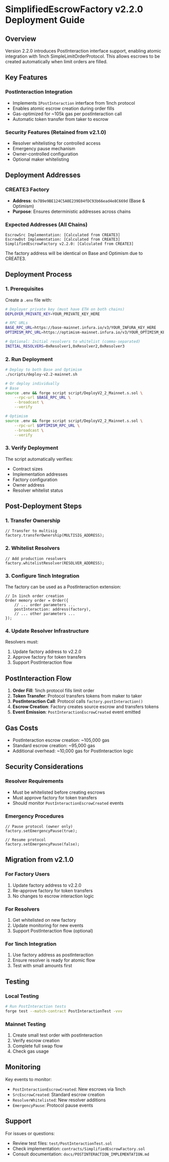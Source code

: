# SimplifiedEscrowFactory v2.2.0 Deployment Guide

## Overview

Version 2.2.0 introduces PostInteraction interface support, enabling atomic integration with 1inch SimpleLimitOrderProtocol. This allows escrows to be created automatically when limit orders are filled.

## Key Features

### PostInteraction Integration
- Implements `IPostInteraction` interface from 1inch protocol
- Enables atomic escrow creation during order fills
- Gas-optimized for ~105k gas per postInteraction call
- Automatic token transfer from taker to escrow

### Security Features (Retained from v2.1.0)
- Resolver whitelisting for controlled access
- Emergency pause mechanism
- Owner-controlled configuration
- Optional maker whitelisting

## Deployment Addresses

### CREATE3 Factory
- **Address**: `0x7B9e9BE124C5A0E239E04fDC93b66ead4e8C669d` (Base & Optimism)
- **Purpose**: Ensures deterministic addresses across chains

### Expected Addresses (All Chains)

```
EscrowSrc Implementation: [Calculated from CREATE3]
EscrowDst Implementation: [Calculated from CREATE3]
SimplifiedEscrowFactory v2.2.0: [Calculated from CREATE3]
```

The factory address will be identical on Base and Optimism due to CREATE3.

## Deployment Process

### 1. Prerequisites

Create a `.env` file with:
```bash
# Deployer private key (must have ETH on both chains)
DEPLOYER_PRIVATE_KEY=YOUR_PRIVATE_KEY_HERE

# RPC URLs
BASE_RPC_URL=https://base-mainnet.infura.io/v3/YOUR_INFURA_KEY_HERE
OPTIMISM_RPC_URL=https://optimism-mainnet.infura.io/v3/YOUR_OPTIMISM_KEY_HERE

# Optional: Initial resolvers to whitelist (comma-separated)
INITIAL_RESOLVERS=0xResolver1,0xResolver2,0xResolver3
```

### 2. Run Deployment

```bash
# Deploy to both Base and Optimism
./scripts/deploy-v2.2-mainnet.sh

# Or deploy individually
# Base
source .env && forge script script/DeployV2_2_Mainnet.s.sol \
    --rpc-url $BASE_RPC_URL \
    --broadcast \
    --verify

# Optimism
source .env && forge script script/DeployV2_2_Mainnet.s.sol \
    --rpc-url $OPTIMISM_RPC_URL \
    --broadcast \
    --verify
```

### 3. Verify Deployment

The script automatically verifies:
- Contract sizes
- Implementation addresses
- Factory configuration
- Owner address
- Resolver whitelist status

## Post-Deployment Steps

### 1. Transfer Ownership
```solidity
// Transfer to multisig
factory.transferOwnership(MULTISIG_ADDRESS);
```

### 2. Whitelist Resolvers
```solidity
// Add production resolvers
factory.whitelistResolver(RESOLVER_ADDRESS);
```

### 3. Configure 1inch Integration

The factory can be used as a PostInteraction extension:

```solidity
// In 1inch order creation
Order memory order = Order({
    // ... order parameters ...
    postInteraction: address(factory),
    // ... other parameters ...
});
```

### 4. Update Resolver Infrastructure

Resolvers must:
1. Update factory address to v2.2.0
2. Approve factory for token transfers
3. Support PostInteraction flow

## PostInteraction Flow

1. **Order Fill**: 1inch protocol fills limit order
2. **Token Transfer**: Protocol transfers tokens from maker to taker
3. **PostInteraction Call**: Protocol calls `factory.postInteraction()`
4. **Escrow Creation**: Factory creates source escrow and transfers tokens
5. **Event Emission**: `PostInteractionEscrowCreated` event emitted

## Gas Costs

- PostInteraction escrow creation: ~105,000 gas
- Standard escrow creation: ~95,000 gas
- Additional overhead: ~10,000 gas for PostInteraction logic

## Security Considerations

### Resolver Requirements
- Must be whitelisted before creating escrows
- Must approve factory for token transfers
- Should monitor `PostInteractionEscrowCreated` events

### Emergency Procedures
```solidity
// Pause protocol (owner only)
factory.setEmergencyPause(true);

// Resume protocol
factory.setEmergencyPause(false);
```

## Migration from v2.1.0

### For Factory Users
1. Update factory address to v2.2.0
2. Re-approve factory for token transfers
3. No changes to escrow interaction logic

### For Resolvers
1. Get whitelisted on new factory
2. Update monitoring for new events
3. Support PostInteraction flow (optional)

### For 1inch Integration
1. Use factory address as postInteraction
2. Ensure resolver is ready for atomic flow
3. Test with small amounts first

## Testing

### Local Testing
```bash
# Run PostInteraction tests
forge test --match-contract PostInteractionTest -vvv
```

### Mainnet Testing
1. Create small test order with postInteraction
2. Verify escrow creation
3. Complete full swap flow
4. Check gas usage

## Monitoring

Key events to monitor:
- `PostInteractionEscrowCreated`: New escrows via 1inch
- `SrcEscrowCreated`: Standard escrow creation
- `ResolverWhitelisted`: New resolver additions
- `EmergencyPause`: Protocol pause events

## Support

For issues or questions:
- Review test files: `test/PostInteractionTest.sol`
- Check implementation: `contracts/SimplifiedEscrowFactory.sol`
- Consult documentation: `docs/POSTINTERACTION_IMPLEMENTATION.md`